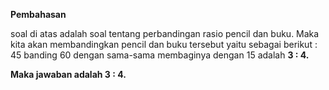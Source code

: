 **Pembahasan**

soal di atas adalah soal tentang perbandingan rasio pencil dan buku. Maka kita akan membandingkan pencil dan buku tersebut yaitu sebagai berikut : 45 banding 60 dengan sama-sama membaginya dengan 15 adalah **3 : 4.**

**Maka jawaban adalah 3 : 4.**
